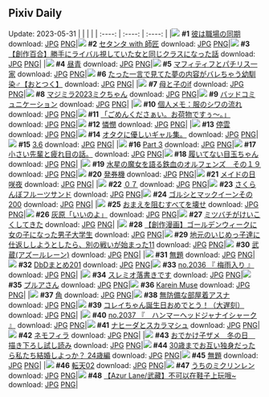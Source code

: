 ## Pixiv Daily
Update: 2023-05-31
|      |      |      |
| :----: | :----: | :----: |
|![](https://pixiv.microyu.workers.dev/c/240x480/img-master/img/2023/05/29/09/25/15/108538556_p0_master1200.jpg) **#1** [彼は職場の同期](https://www.pixiv.net/artworks/108538556) download: [JPG](https://pixiv.microyu.workers.dev/img-original/img/2023/05/29/09/25/15/108538556_p0.jpg) [PNG](https://pixiv.microyu.workers.dev/img-original/img/2023/05/29/09/25/15/108538556_p0.png)|![](https://pixiv.microyu.workers.dev/c/240x480/img-master/img/2023/05/30/00/00/26/108557696_p0_master1200.jpg) **#2** [セタンタ with 師匠](https://www.pixiv.net/artworks/108557696) download: [JPG](https://pixiv.microyu.workers.dev/img-original/img/2023/05/30/00/00/26/108557696_p0.jpg) [PNG](https://pixiv.microyu.workers.dev/img-original/img/2023/05/30/00/00/26/108557696_p0.png)|![](https://pixiv.microyu.workers.dev/c/240x480/img-master/img/2023/05/29/18/03/11/108546779_p0_master1200.jpg) **#3** [【創作百合】勝手にライバル視していた女と同じクラスになった話](https://www.pixiv.net/artworks/108546779) download: [JPG](https://pixiv.microyu.workers.dev/img-original/img/2023/05/29/18/03/11/108546779_p0.jpg) [PNG](https://pixiv.microyu.workers.dev/img-original/img/2023/05/29/18/03/11/108546779_p0.png)|
|![](https://pixiv.microyu.workers.dev/c/240x480/img-master/img/2023/05/30/19/21/16/108576323_p0_master1200.jpg) **#4** [昼青](https://www.pixiv.net/artworks/108576323) download: [JPG](https://pixiv.microyu.workers.dev/img-original/img/2023/05/30/19/21/16/108576323_p0.jpg) [PNG](https://pixiv.microyu.workers.dev/img-original/img/2023/05/30/19/21/16/108576323_p0.png)|![](https://pixiv.microyu.workers.dev/c/240x480/img-master/img/2023/05/30/23/43/24/108584398_p0_master1200.jpg) **#5** [マフィティフとパチリス一家](https://www.pixiv.net/artworks/108584398) download: [JPG](https://pixiv.microyu.workers.dev/img-original/img/2023/05/30/23/43/24/108584398_p0.jpg) [PNG](https://pixiv.microyu.workers.dev/img-original/img/2023/05/30/23/43/24/108584398_p0.png)|![](https://pixiv.microyu.workers.dev/c/240x480/img-master/img/2023/05/29/12/00/17/108540648_p0_master1200.jpg) **#6** [たった一言で見てた夢の内容がバレちゃう幼馴染♂【おとつく】](https://www.pixiv.net/artworks/108540648) download: [JPG](https://pixiv.microyu.workers.dev/img-original/img/2023/05/29/12/00/17/108540648_p0.jpg) [PNG](https://pixiv.microyu.workers.dev/img-original/img/2023/05/29/12/00/17/108540648_p0.png)|
|![](https://pixiv.microyu.workers.dev/c/240x480/img-master/img/2023/05/30/19/57/47/108577175_p0_master1200.jpg) **#7** [母と子のif](https://www.pixiv.net/artworks/108577175) download: [JPG](https://pixiv.microyu.workers.dev/img-original/img/2023/05/30/19/57/47/108577175_p0.jpg) [PNG](https://pixiv.microyu.workers.dev/img-original/img/2023/05/30/19/57/47/108577175_p0.png)|![](https://pixiv.microyu.workers.dev/c/240x480/img-master/img/2023/05/29/19/24/53/108548755_p0_master1200.jpg) **#8** [マジミラ2023ミクちゃん](https://www.pixiv.net/artworks/108548755) download: [JPG](https://pixiv.microyu.workers.dev/img-original/img/2023/05/29/19/24/53/108548755_p0.jpg) [PNG](https://pixiv.microyu.workers.dev/img-original/img/2023/05/29/19/24/53/108548755_p0.png)|![](https://pixiv.microyu.workers.dev/c/240x480/img-master/img/2023/05/30/00/02/20/108557905_p0_master1200.jpg) **#9** [バッドコミュニケーション](https://www.pixiv.net/artworks/108557905) download: [JPG](https://pixiv.microyu.workers.dev/img-original/img/2023/05/30/00/02/20/108557905_p0.jpg) [PNG](https://pixiv.microyu.workers.dev/img-original/img/2023/05/30/00/02/20/108557905_p0.png)|
|![](https://pixiv.microyu.workers.dev/c/240x480/img-master/img/2023/05/30/07/00/09/108564599_p0_master1200.jpg) **#10** [個人メモ：服のシワの流れ](https://www.pixiv.net/artworks/108564599) download: [JPG](https://pixiv.microyu.workers.dev/img-original/img/2023/05/30/07/00/09/108564599_p0.jpg) [PNG](https://pixiv.microyu.workers.dev/img-original/img/2023/05/30/07/00/09/108564599_p0.png)|![](https://pixiv.microyu.workers.dev/c/240x480/img-master/img/2023/05/30/00/00/24/108557685_p0_master1200.jpg) **#11** [「ごめんくださぁい。お荷物ですぅ～。」](https://www.pixiv.net/artworks/108557685) download: [JPG](https://pixiv.microyu.workers.dev/img-original/img/2023/05/30/00/00/24/108557685_p0.jpg) [PNG](https://pixiv.microyu.workers.dev/img-original/img/2023/05/30/00/00/24/108557685_p0.png)|![](https://pixiv.microyu.workers.dev/c/240x480/img-master/img/2023/05/29/13/00/24/108541711_p0_master1200.jpg) **#12** [憐憫](https://www.pixiv.net/artworks/108541711) download: [JPG](https://pixiv.microyu.workers.dev/img-original/img/2023/05/29/13/00/24/108541711_p0.jpg) [PNG](https://pixiv.microyu.workers.dev/img-original/img/2023/05/29/13/00/24/108541711_p0.png)|
|![](https://pixiv.microyu.workers.dev/c/240x480/img-master/img/2023/05/29/08/12/21/108537729_p0_master1200.jpg) **#13** [停雲](https://www.pixiv.net/artworks/108537729) download: [JPG](https://pixiv.microyu.workers.dev/img-original/img/2023/05/29/08/12/21/108537729_p0.jpg) [PNG](https://pixiv.microyu.workers.dev/img-original/img/2023/05/29/08/12/21/108537729_p0.png)|![](https://pixiv.microyu.workers.dev/c/240x480/img-master/img/2023/05/29/20/09/52/108549147_p0_master1200.jpg) **#14** [オタクに優しいギャル集。](https://www.pixiv.net/artworks/108549147) download: [JPG](https://pixiv.microyu.workers.dev/img-original/img/2023/05/29/20/09/52/108549147_p0.jpg) [PNG](https://pixiv.microyu.workers.dev/img-original/img/2023/05/29/20/09/52/108549147_p0.png)|![](https://pixiv.microyu.workers.dev/c/240x480/img-master/img/2023/05/29/08/10/51/108537717_p0_master1200.jpg) **#15** [3.6](https://www.pixiv.net/artworks/108537717) download: [JPG](https://pixiv.microyu.workers.dev/img-original/img/2023/05/29/08/10/51/108537717_p0.jpg) [PNG](https://pixiv.microyu.workers.dev/img-original/img/2023/05/29/08/10/51/108537717_p0.png)|
|![](https://pixiv.microyu.workers.dev/c/240x480/img-master/img/2023/05/29/07/03/22/108536909_p0_master1200.jpg) **#16** [Part 3](https://www.pixiv.net/artworks/108536909) download: [JPG](https://pixiv.microyu.workers.dev/img-original/img/2023/05/29/07/03/22/108536909_p0.jpg) [PNG](https://pixiv.microyu.workers.dev/img-original/img/2023/05/29/07/03/22/108536909_p0.png)|![](https://pixiv.microyu.workers.dev/c/240x480/img-master/img/2023/05/29/16/30/31/108544867_p0_master1200.jpg) **#17** [小さい先輩と疲れ目の話。](https://www.pixiv.net/artworks/108544867) download: [JPG](https://pixiv.microyu.workers.dev/img-original/img/2023/05/29/16/30/31/108544867_p0.jpg) [PNG](https://pixiv.microyu.workers.dev/img-original/img/2023/05/29/16/30/31/108544867_p0.png)|![](https://pixiv.microyu.workers.dev/c/240x480/img-master/img/2023/05/29/17/11/51/108545631_p0_master1200.jpg) **#18** [履いてない目玉ちゃん](https://www.pixiv.net/artworks/108545631) download: [JPG](https://pixiv.microyu.workers.dev/img-original/img/2023/05/29/17/11/51/108545631_p0.jpg) [PNG](https://pixiv.microyu.workers.dev/img-original/img/2023/05/29/17/11/51/108545631_p0.png)|
|![](https://pixiv.microyu.workers.dev/c/240x480/img-master/img/2023/05/29/00/00/37/108529551_p0_master1200.jpg) **#19** [水星の魔女を語る鉄血のオルフェンズ　その１９](https://www.pixiv.net/artworks/108529551) download: [JPG](https://pixiv.microyu.workers.dev/img-original/img/2023/05/29/00/00/37/108529551_p0.jpg) [PNG](https://pixiv.microyu.workers.dev/img-original/img/2023/05/29/00/00/37/108529551_p0.png)|![](https://pixiv.microyu.workers.dev/c/240x480/img-master/img/2023/05/30/00/37/05/108559162_p0_master1200.jpg) **#20** [発券機](https://www.pixiv.net/artworks/108559162) download: [JPG](https://pixiv.microyu.workers.dev/img-original/img/2023/05/30/00/37/05/108559162_p0.jpg) [PNG](https://pixiv.microyu.workers.dev/img-original/img/2023/05/30/00/37/05/108559162_p0.png)|![](https://pixiv.microyu.workers.dev/c/240x480/img-master/img/2023/05/29/23/52/28/108557391_p0_master1200.jpg) **#21** [メイドの日咲夜](https://www.pixiv.net/artworks/108557391) download: [JPG](https://pixiv.microyu.workers.dev/img-original/img/2023/05/29/23/52/28/108557391_p0.jpg) [PNG](https://pixiv.microyu.workers.dev/img-original/img/2023/05/29/23/52/28/108557391_p0.png)|
|![](https://pixiv.microyu.workers.dev/c/240x480/img-master/img/2023/05/30/02/53/21/108561903_p0_master1200.jpg) **#22** [０７](https://www.pixiv.net/artworks/108561903) download: [JPG](https://pixiv.microyu.workers.dev/img-original/img/2023/05/30/02/53/21/108561903_p0.jpg) [PNG](https://pixiv.microyu.workers.dev/img-original/img/2023/05/30/02/53/21/108561903_p0.png)|![](https://pixiv.microyu.workers.dev/c/240x480/img-master/img/2023/05/30/22/20/47/108581642_p0_master1200.jpg) **#23** [さくらんぼフルーツサンド](https://www.pixiv.net/artworks/108581642) download: [JPG](https://pixiv.microyu.workers.dev/img-original/img/2023/05/30/22/20/47/108581642_p0.jpg) [PNG](https://pixiv.microyu.workers.dev/img-original/img/2023/05/30/22/20/47/108581642_p0.png)|![](https://pixiv.microyu.workers.dev/c/240x480/img-master/img/2023/05/29/00/02/33/108529765_p0_master1200.jpg) **#24** [ゴルシとマックイーンその200](https://www.pixiv.net/artworks/108529765) download: [JPG](https://pixiv.microyu.workers.dev/img-original/img/2023/05/29/00/02/33/108529765_p0.jpg) [PNG](https://pixiv.microyu.workers.dev/img-original/img/2023/05/29/00/02/33/108529765_p0.png)|
|![](https://pixiv.microyu.workers.dev/c/240x480/img-master/img/2023/05/29/00/28/41/108530848_p0_master1200.jpg) **#25** [おまえを阻むすべてを壊せ](https://www.pixiv.net/artworks/108530848) download: [JPG](https://pixiv.microyu.workers.dev/img-original/img/2023/05/29/00/28/41/108530848_p0.jpg) [PNG](https://pixiv.microyu.workers.dev/img-original/img/2023/05/29/00/28/41/108530848_p0.png)|![](https://pixiv.microyu.workers.dev/c/240x480/img-master/img/2023/05/29/13/25/13/108542028_p0_master1200.jpg) **#26** [灰原「いいのよ」](https://www.pixiv.net/artworks/108542028) download: [JPG](https://pixiv.microyu.workers.dev/img-original/img/2023/05/29/13/25/13/108542028_p0.jpg) [PNG](https://pixiv.microyu.workers.dev/img-original/img/2023/05/29/13/25/13/108542028_p0.png)|![](https://pixiv.microyu.workers.dev/c/240x480/img-master/img/2023/05/29/19/40/54/108549185_p0_master1200.jpg) **#27** [ミツバチがけいこくしてきた](https://www.pixiv.net/artworks/108549185) download: [JPG](https://pixiv.microyu.workers.dev/img-original/img/2023/05/29/19/40/54/108549185_p0.jpg) [PNG](https://pixiv.microyu.workers.dev/img-original/img/2023/05/29/19/40/54/108549185_p0.png)|
|![](https://pixiv.microyu.workers.dev/c/240x480/img-master/img/2023/05/30/16/40/42/108572765_p0_master1200.jpg) **#28** [【創作漫画】ゴールデンウィークに女の子になった男子大学生](https://www.pixiv.net/artworks/108572765) download: [JPG](https://pixiv.microyu.workers.dev/img-original/img/2023/05/30/16/40/42/108572765_p0.jpg) [PNG](https://pixiv.microyu.workers.dev/img-original/img/2023/05/30/16/40/42/108572765_p0.png)|![](https://pixiv.microyu.workers.dev/c/240x480/img-master/img/2023/05/30/11/03/52/108567647_p0_master1200.jpg) **#29** [地元のいじめっ子達に仕返ししようとしたら、別の戦いが始まった11](https://www.pixiv.net/artworks/108567647) download: [JPG](https://pixiv.microyu.workers.dev/img-original/img/2023/05/30/11/03/52/108567647_p0.jpg) [PNG](https://pixiv.microyu.workers.dev/img-original/img/2023/05/30/11/03/52/108567647_p0.png)|![](https://pixiv.microyu.workers.dev/c/240x480/img-master/img/2023/05/30/04/31/01/108562974_p0_master1200.jpg) **#30** [武蔵(アズールレーン)](https://www.pixiv.net/artworks/108562974) download: [JPG](https://pixiv.microyu.workers.dev/img-original/img/2023/05/30/04/31/01/108562974_p0.jpg) [PNG](https://pixiv.microyu.workers.dev/img-original/img/2023/05/30/04/31/01/108562974_p0.png)|
|![](https://pixiv.microyu.workers.dev/c/240x480/img-master/img/2023/05/30/18/24/52/108574907_p0_master1200.jpg) **#31** [無題](https://www.pixiv.net/artworks/108574907) download: [JPG](https://pixiv.microyu.workers.dev/img-original/img/2023/05/30/18/24/52/108574907_p0.jpg) [PNG](https://pixiv.microyu.workers.dev/img-original/img/2023/05/30/18/24/52/108574907_p0.png)|![](https://pixiv.microyu.workers.dev/c/240x480/img-master/img/2023/05/29/13/15/01/108541887_p0_master1200.jpg) **#32** [DbDまとめ201](https://www.pixiv.net/artworks/108541887) download: [JPG](https://pixiv.microyu.workers.dev/img-original/img/2023/05/29/13/15/01/108541887_p0.jpg) [PNG](https://pixiv.microyu.workers.dev/img-original/img/2023/05/29/13/15/01/108541887_p0.png)|![](https://pixiv.microyu.workers.dev/c/240x480/img-master/img/2023/05/29/15/17/55/108543707_p0_master1200.jpg) **#33** [no.2036 『 梅雨入り 』](https://www.pixiv.net/artworks/108543707) download: [JPG](https://pixiv.microyu.workers.dev/img-original/img/2023/05/29/15/17/55/108543707_p0.jpg) [PNG](https://pixiv.microyu.workers.dev/img-original/img/2023/05/29/15/17/55/108543707_p0.png)|
|![](https://pixiv.microyu.workers.dev/c/240x480/img-master/img/2023/05/29/08/25/10/108537865_p0_master1200.jpg) **#34** [スレミオ落書きです](https://www.pixiv.net/artworks/108537865) download: [JPG](https://pixiv.microyu.workers.dev/img-original/img/2023/05/29/08/25/10/108537865_p0.jpg) [PNG](https://pixiv.microyu.workers.dev/img-original/img/2023/05/29/08/25/10/108537865_p0.png)|![](https://pixiv.microyu.workers.dev/c/240x480/img-master/img/2023/05/30/00/00/40/108557744_p0_master1200.jpg) **#35** [プルアさん](https://www.pixiv.net/artworks/108557744) download: [JPG](https://pixiv.microyu.workers.dev/img-original/img/2023/05/30/00/00/40/108557744_p0.jpg) [PNG](https://pixiv.microyu.workers.dev/img-original/img/2023/05/30/00/00/40/108557744_p0.png)|![](https://pixiv.microyu.workers.dev/c/240x480/img-master/img/2023/05/30/23/40/08/108584291_p0_master1200.jpg) **#36** [Karein Muse](https://www.pixiv.net/artworks/108584291) download: [JPG](https://pixiv.microyu.workers.dev/img-original/img/2023/05/30/23/40/08/108584291_p0.jpg) [PNG](https://pixiv.microyu.workers.dev/img-original/img/2023/05/30/23/40/08/108584291_p0.png)|
|![](https://pixiv.microyu.workers.dev/c/240x480/img-master/img/2023/05/29/21/25/52/108552490_p0_master1200.jpg) **#37** [角](https://www.pixiv.net/artworks/108552490) download: [JPG](https://pixiv.microyu.workers.dev/img-original/img/2023/05/29/21/25/52/108552490_p0.jpg) [PNG](https://pixiv.microyu.workers.dev/img-original/img/2023/05/29/21/25/52/108552490_p0.png)|![](https://pixiv.microyu.workers.dev/c/240x480/img-master/img/2023/05/29/11/00/16/108539733_p0_master1200.jpg) **#38** [無防備な部屋着アスナ](https://www.pixiv.net/artworks/108539733) download: [JPG](https://pixiv.microyu.workers.dev/img-original/img/2023/05/29/11/00/16/108539733_p0.jpg) [PNG](https://pixiv.microyu.workers.dev/img-original/img/2023/05/29/11/00/16/108539733_p0.png)|![](https://pixiv.microyu.workers.dev/c/240x480/img-master/img/2023/05/29/21/10/49/108551996_p0_master1200.jpg) **#39** [コレイちゃん誕生日おめでとう！（大遅刻）](https://www.pixiv.net/artworks/108551996) download: [JPG](https://pixiv.microyu.workers.dev/img-original/img/2023/05/29/21/10/49/108551996_p0.jpg) [PNG](https://pixiv.microyu.workers.dev/img-original/img/2023/05/29/21/10/49/108551996_p0.png)|
|![](https://pixiv.microyu.workers.dev/c/240x480/img-master/img/2023/05/30/12/24/40/108568919_p0_master1200.jpg) **#40** [no.2037 『　ハンマーヘッドジャナイシャーク 』](https://www.pixiv.net/artworks/108568919) download: [JPG](https://pixiv.microyu.workers.dev/img-original/img/2023/05/30/12/24/40/108568919_p0.jpg) [PNG](https://pixiv.microyu.workers.dev/img-original/img/2023/05/30/12/24/40/108568919_p0.png)|![](https://pixiv.microyu.workers.dev/c/240x480/img-master/img/2023/05/29/00/43/44/108531364_p0_master1200.jpg) **#41** [ナヒーダとスカラマシュ](https://www.pixiv.net/artworks/108531364) download: [JPG](https://pixiv.microyu.workers.dev/img-original/img/2023/05/29/00/43/44/108531364_p0.jpg) [PNG](https://pixiv.microyu.workers.dev/img-original/img/2023/05/29/00/43/44/108531364_p0.png)|![](https://pixiv.microyu.workers.dev/c/240x480/img-master/img/2023/05/29/15/04/41/108543504_p0_master1200.jpg) **#42** [ネモフィラ](https://www.pixiv.net/artworks/108543504) download: [JPG](https://pixiv.microyu.workers.dev/img-original/img/2023/05/29/15/04/41/108543504_p0.jpg) [PNG](https://pixiv.microyu.workers.dev/img-original/img/2023/05/29/15/04/41/108543504_p0.png)|
|![](https://pixiv.microyu.workers.dev/c/240x480/img-master/img/2023/05/30/18/16/14/108574729_p0_master1200.jpg) **#43** [おでかけ子ザメ　冬の日　描き下ろし試し読み](https://www.pixiv.net/artworks/108574729) download: [JPG](https://pixiv.microyu.workers.dev/img-original/img/2023/05/30/18/16/14/108574729_p0.jpg) [PNG](https://pixiv.microyu.workers.dev/img-original/img/2023/05/30/18/16/14/108574729_p0.png)|![](https://pixiv.microyu.workers.dev/c/240x480/img-master/img/2023/05/30/00/03/04/108557957_p0_master1200.jpg) **#44** [30歳までお互い独身だったら私たち結婚しよっか？ 24歳編](https://www.pixiv.net/artworks/108557957) download: [JPG](https://pixiv.microyu.workers.dev/img-original/img/2023/05/30/00/03/04/108557957_p0.jpg) [PNG](https://pixiv.microyu.workers.dev/img-original/img/2023/05/30/00/03/04/108557957_p0.png)|![](https://pixiv.microyu.workers.dev/c/240x480/img-master/img/2023/05/29/20/32/53/108550743_p0_master1200.jpg) **#45** [無題](https://www.pixiv.net/artworks/108550743) download: [JPG](https://pixiv.microyu.workers.dev/img-original/img/2023/05/29/20/32/53/108550743_p0.jpg) [PNG](https://pixiv.microyu.workers.dev/img-original/img/2023/05/29/20/32/53/108550743_p0.png)|
|![](https://pixiv.microyu.workers.dev/c/240x480/img-master/img/2023/05/29/22/18/32/108554323_p0_master1200.jpg) **#46** [転天02](https://www.pixiv.net/artworks/108554323) download: [JPG](https://pixiv.microyu.workers.dev/img-original/img/2023/05/29/22/18/32/108554323_p0.jpg) [PNG](https://pixiv.microyu.workers.dev/img-original/img/2023/05/29/22/18/32/108554323_p0.png)|![](https://pixiv.microyu.workers.dev/c/240x480/img-master/img/2023/05/30/17/56/45/108574187_p0_master1200.jpg) **#47** [うちのミクリンレン](https://www.pixiv.net/artworks/108574187) download: [JPG](https://pixiv.microyu.workers.dev/img-original/img/2023/05/30/17/56/45/108574187_p0.jpg) [PNG](https://pixiv.microyu.workers.dev/img-original/img/2023/05/30/17/56/45/108574187_p0.png)|![](https://pixiv.microyu.workers.dev/c/240x480/img-master/img/2023/05/29/00/34/19/108531083_p0_master1200.jpg) **#48** [【Azur Lane/武藏】不可以在鞋子上玩哦~](https://www.pixiv.net/artworks/108531083) download: [JPG](https://pixiv.microyu.workers.dev/img-original/img/2023/05/29/00/34/19/108531083_p0.jpg) [PNG](https://pixiv.microyu.workers.dev/img-original/img/2023/05/29/00/34/19/108531083_p0.png)|
